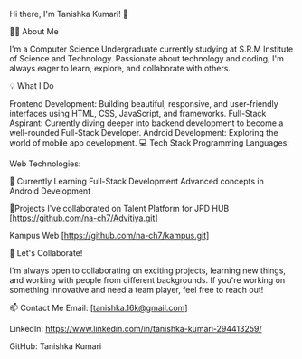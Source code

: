 Hi there, I'm Tanishka Kumari! 👋


👩‍💻 About Me

I'm a Computer Science Undergraduate currently studying at S.R.M Institute of Science and Technology. Passionate about technology and coding, I'm always eager to learn, explore, and collaborate with others.

💡 What I Do

Frontend Development: Building beautiful, responsive, and user-friendly interfaces using HTML, CSS, JavaScript, and frameworks.
Full-Stack Aspirant: Currently diving deeper into backend development to become a well-rounded Full-Stack Developer.
Android Development: Exploring the world of mobile app development.
💻 Tech Stack
Programming Languages:




Web Technologies:



🌱 Currently Learning
Full-Stack Development
Advanced concepts in Android Development

🤝Projects I've collaborated on 
Talent Platform for JPD HUB [https://github.com/na-ch7/Advitiya.git]

Kampus Web [https://github.com/na-ch7/kampus.git]

🤝 Let's Collaborate!

I'm always open to collaborating on exciting projects, learning new things, and working with people from different backgrounds. If you're working on something innovative and need a team player, feel free to reach out!

📫 Contact Me
Email: [tanishka.16k@gmail.com]

LinkedIn: https://www.linkedin.com/in/tanishka-kumari-294413259/

GitHub: Tanishka Kumari
